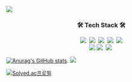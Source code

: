 <div align-center>
  <img src="https://capsule-render.vercel.app/api?type=waving&color=auto&height=200&section=header&text=Jinhyup-Mok;&fontSize=90" />
</div>
<h3 align="center">🛠 Tech Stack 🛠</h3>
<p align="center">
  <img src="https://img.shields.io/badge/Java-007396?style=flat-square&logo=Java&logoColor=white"/></a>&nbsp
  <img src="https://img.shields.io/badge/C++-00599C?style=flat-square&logo=C%2B%2B&logoColor=white"/></a>&nbsp
  <img src="https://img.shields.io/badge/Python-3766AB?style=flat-square&logo=Python&logoColor=white"/></a>&nbsp
  <img src="https://img.shields.io/badge/Javascript-ffb13b?style=flat-square&logo=javascript&logoColor=white"/></a>&nbsp
  <img src="https://img.shields.io/badge/Linux-#FCC624?style=for-the-badge&logo=linux&logoColor=white">
  <br>
  <img src="https://img.shields.io/badge/HTML-1A2477?style=flat-square&logo=html5&logoColor=white"/>
  <img src="https://img.shields.io/badge/css-FABF15?style=flat-square&logo=css3&logoColor=white"/></a>&nbsp 
  <img src="https://img.shields.io/badge/Mysql-11B48A?style=flat-square&logo=MySql&logoColor=white"/></a>&nbsp 
</p>


[![Anurag's GitHub stats](https://github-readme-stats.vercel.app/api?username=Jinhyup-Mok&show_icons=true&theme=radical)](https://github.com/anuraghazra/github-readme-stats).     <img src="https://github-readme-stats-sigma-five.vercel.app/api/top-langs/?username=Jinhyup-Mok&layout=compact&custom_title=Most&nbsp;Used&nbsp;Languages&nbsp;&bg_color=91D4C2,45BB89,3D82AB,003853&title_color=fff&text_color=fff&langs_count=6">

[![Solved.ac프로필](http://mazassumnida.wtf/api/v2/generate_badge?boj=mokjh1117)](https://solved.ac/mokjh1117)
<!-- [![Top Langs](https://github-readme-stats.vercel.app/api/top-langs/?username=Jinhyup-Mok)](https://github.com/Jinhyup-Mok/github-readme-stats) -->


